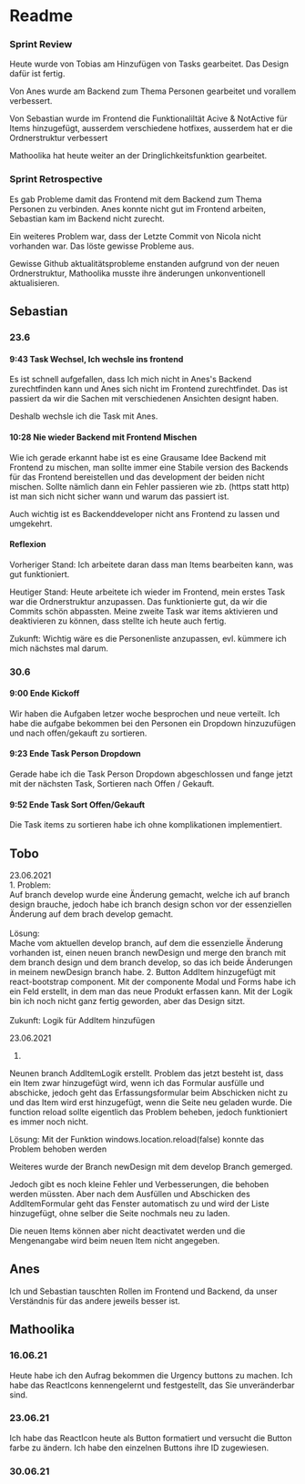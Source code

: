 # Readme


### Sprint Review

Heute wurde von Tobias am Hinzufügen von Tasks gearbeitet. Das Design dafür ist fertig.

Von Anes wurde am Backend zum Thema Personen gearbeitet und vorallem verbessert.

Von Sebastian wurde im Frontend die Funktionaliltät Acive & NotActive für Items hinzugefügt, ausserdem verschiedene hotfixes, ausserdem hat er die Ordnerstruktur verbessert

Mathoolika hat heute weiter an der Dringlichkeitsfunktion gearbeitet.


### Sprint Retrospective

Es gab Probleme damit das Frontend mit dem Backend zum Thema Personen zu verbinden. Anes konnte nicht gut im Frontend arbeiten, Sebastian kam im Backend nicht zurecht.

Ein weiteres Problem war, dass der Letzte Commit von Nicola nicht vorhanden war. Das löste gewisse Probleme aus.

Gewisse Github aktualitätsprobleme enstanden aufgrund von der neuen Ordnerstruktur, Mathoolika musste ihre änderungen unkonventionell aktualisieren.


## Sebastian

### 23.6
#### 9:43 Task Wechsel, Ich wechsle ins frontend

Es ist schnell aufgefallen, dass Ich mich nicht in Anes's Backend zurechtfinden kann und Anes sich nicht im Frontend zurechtfindet.
Das ist passiert da wir die Sachen mit verschiedenen Ansichten designt haben.

Deshalb wechsle ich die Task mit Anes.

#### 10:28 Nie wieder Backend mit Frontend Mischen

Wie ich gerade erkannt habe ist es eine Grausame Idee Backend mit Frontend zu mischen, man sollte immer eine Stabile version des Backends für das Frontend bereistellen und das development der beiden nicht mischen. Sollte nämlich dann ein Fehler passieren wie zb. (https statt http) ist man sich nicht sicher wann und warum das passiert ist. 

Auch wichtig ist es Backenddeveloper nicht ans Frontend zu lassen und umgekehrt.

#### Reflexion

Vorheriger Stand:
Ich arbeitete daran dass man Items bearbeiten kann, was gut funktioniert.

Heutiger Stand:
Heute arbeitete ich wieder im Frontend, mein erstes Task war die Ordnerstruktur anzupassen. Das funktionierte gut, da wir die Commits schön abpassten. Meine zweite Task war items aktivieren und deaktivieren zu können, dass stellte ich heute auch fertig.

Zukunft:
Wichtig wäre es die Personenliste anzupassen, evl. kümmere ich mich nächstes mal darum.

### 30.6
#### 9:00 Ende Kickoff

Wir haben die Aufgaben letzer woche besprochen und neue verteilt. Ich habe die aufgabe bekommen bei den Personen ein Dropdown hinzuzufügen und nach offen/gekauft zu sortieren.

#### 9:23 Ende Task Person Dropdown

Gerade habe ich die Task Person Dropdown abgeschlossen und fange jetzt mit der nächsten Task, Sortieren nach Offen / Gekauft.

#### 9:52 Ende Task Sort Offen/Gekauft

Die Task items zu sortieren habe ich ohne komplikationen implementiert.

## Tobo
23.06.2021 <br>
1.
Problem:<br> Auf branch develop wurde eine Änderung gemacht, welche ich auf branch design brauche, jedoch habe ich branch design schon vor 
der essenziellen Änderung auf dem brach develop gemacht.<br><br>
Lösung: <br>Mache vom aktuellen develop branch, auf dem die essenzielle
Änderung vorhanden ist, einen neuen branch newDesign und merge den branch mit dem branch design und dem branch develop,
so das ich beide Änderungen in meinem newDesign branch habe.
2.
Button AddItem hinzugefügt mit react-bootstrap component. Mit der componente
Modal und Forms habe ich ein Feld erstellt, in dem man das neue Produkt erfassen
kann. Mit der Logik bin ich noch nicht ganz fertig geworden, aber das Design sitzt.
<br><br>
Zukunft: Logik für AddItem hinzufügen

23.06.2021 <br>

1.
Neunen branch AddItemLogik erstellt. Problem das jetzt besteht
ist, dass ein Item zwar hinzugefügt wird, wenn ich das Formular 
ausfülle und abschicke, jedoch geht das Erfassungsformular beim Abschicken 
nicht zu und das Item wird erst hinzugefügt, wenn die Seite neu geladen wurde.
Die function reload sollte eigentlich das Problem beheben, jedoch 
funktioniert es immer noch nicht.

Lösung: Mit der Funktion windows.location.reload(false) konnte das 
Problem behoben werden

Weiteres wurde der Branch newDesign mit dem develop Branch 
gemerged. 

Jedoch gibt es noch kleine Fehler und Verbesserungen, die behoben
werden müssten. Aber nach dem Ausfüllen und Abschicken des AddItemFormular
geht das Fenster automatisch zu und wird der Liste hinzugefügt, 
ohne selber die Seite nochmals neu zu laden.

Die neuen Items können aber nicht deactivatet werden und 
die Mengenangabe wird beim neuen Item nicht angegeben.



## Anes
Ich und Sebastian tauschten Rollen im Frontend und Backend, da unser Verständnis für das andere jeweils besser ist.

## Mathoolika
### 16.06.21
Heute habe ich den Aufrag bekommen die Urgency buttons zu machen.
Ich habe das ReactIcons kennengelernt und festgestellt, das Sie unveränderbar sind. 
### 23.06.21
Ich habe das ReactIcon heute als Button formatiert und versucht die Button farbe zu ändern. Ich habe den einzelnen Buttons ihre ID zugewiesen.
### 30.06.21
